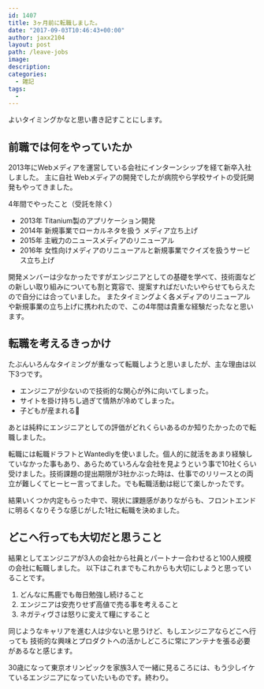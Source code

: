 ```yaml
---
id: 1407
title: 3ヶ月前に転職しました。
date: "2017-09-03T10:46:43+00:00"
author: jaxx2104
layout: post
path: /leave-jobs
image:
description:
categories:
  - 雑記
tags:
  -
---
```


よいタイミングかなと思い書き記すことにします。

## 前職では何をやっていたか
2013年にWebメディアを運営している会社にインターンシップを経て新卒入社しました。
主に自社 Webメディアの開発でしたが病院やら学校サイトの受託開発もやってきました。

4年間でやったこと（受託を除く）
- 2013年 Titanium製のアプリケーション開発
- 2014年 新規事業でローカルネタを扱う メディア立ち上げ
- 2015年 主戦力のニュースメディアのリニューアル
- 2016年 女性向けメディアのリニューアルと新規事業でクイズを扱うサービス立ち上げ

開発メンバーは少なかったですがエンジニアとしての基礎を学べて、技術面などの新しい取り組みについても割と寛容で、提案すればだいたいやらせてもらえたので自分には合っていました。
またタイミングよく各メディアのリニューアルや新規事業の立ち上げに携われたので、この4年間は貴重な経験だったなと思います。

## 転職を考えるきっかけ
たぶんいろんなタイミングが重なって転職しようと思いましたが、主な理由は以下3つです。

- エンジニアが少ないので技術的な関心が外に向いてしまった。
- サイトを掛け持ちし過ぎて情熱が冷めてしまった。
- 子どもが産まれる👶

あとは純粋にエンジニアとしての評価がどれくらいあるのか知りたかったので転職しました。

転職には転職ドラフトとWantedlyを使いました。個人的に就活をあまり経験していなかった事もあり、あらためていろんな会社を見ようという事で10社くらい受けました。技術課題の提出期限が3社かぶった時は、仕事でのリリースとの両立が難しくてヒーヒー言ってました。でも転職活動は総じて楽しかったです。

結果いくつか内定もらった中で、現状に課題感がありながらも、フロントエンドに明るくなりそうな感じがした1社に転職を決めました。

## どこへ行っても大切だと思うこと
結果としてエンジニアが3人の会社から社員とパートナー合わせると100人規模の会社に転職しました。
以下はこれまでもこれからも大切にしようと思っていることです。

1. どんなに馬鹿でも毎日勉強し続けること
2. エンジニアは安売りせず高値で売る事を考えること
3. ネガティヴさは怒りに変えて糧にすること

同じようなキャリアを進む人は少ないと思うけど、もしエンジニアならどこへ行っても
技術的な興味とプロダクトへの活かしどころに常にアンテナを張る必要があるなと感じます。

30歳になって東京オリンピックを家族3人で一緒に見るころには、もう少しイケているエンジニアになっていたいものです。終わり。